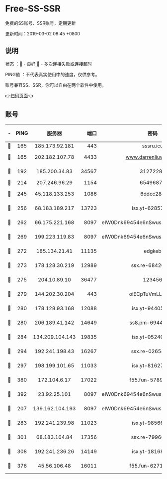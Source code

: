 # Free-SS-SSR

免费的SS账号、SSR账号，定期更新

更新时间：2019-03-02 08:45 +0800

## 说明

状态     ：🙂 - 良好 🙁 - 多次连接失败或连接超时

PING值   ：不代表真实使用中的速度，仅供参考。

账号兼容SS、SSR，你可以自由在两个软件中使用。

👉[扫码页面](https://liesauer.github.io/free-ss-ssr.github.io/)👈

## 账号

|-|PING|服务器|端口|密码|加密方式|区域|
|:----:|:----:|:-----:|-----:|:----:|:----:|:----:|
|🙂|165|185.173.92.181|443|sssru.icu|rc4-md5|RU|
|🙂|165|202.182.107.78|4433|www.darrenliuwei.com|aes-256-cfb|JP|
|🙂|192|185.200.34.83|34567|31272288|aes-256-cfb|US|
|🙂|214|207.246.96.29|1154|65496879|chacha20|US|
|🙂|245|45.118.133.253|1086|6ddcc286|aes-256-cfb|SG|
|🙂|256|68.183.189.217|13723|isx.yt-62857732|aes-256-cfb|SG|
|🙂|262|66.175.221.168|8097|eIW0Dnk69454e6nSwuspv9DmS201tQ0D|aes-256-cfb|US|
|🙂|269|199.223.119.83|8097|eIW0Dnk69454e6nSwuspv9DmS201tQ0D|aes-256-cfb|US|
|🙂|272|185.134.21.41|11135|edgkeb|aes-256-cfb|GB|
|🙂|273|178.128.30.219|12989|ssx.re-68426901|aes-256-cfb|SG|
|🙂|275|204.10.89.10|36477|123456|aes-256-cfb|US|
|🙂|279|144.202.30.204|443|oiECpTuVmLLxk4Ts|aes-256-cfb|US|
|🙂|280|178.128.93.168|12088|isx.yt-94405633|aes-256-cfb|SG|
|🙂|280|206.189.41.142|14649|ss8.pm-69449301|aes-256-cfb|SG|
|🙂|284|134.209.104.143|19835|isx.yt-05240946|aes-256-cfb|SG|
|🙂|294|192.241.198.43|16267|ssx.re-02654546|aes-256-cfb|US|
|🙂|297|198.199.101.65|11033|isx.yt-81627199|aes-256-cfb|US|
|🙂|380|172.104.6.17|17022|f55.fun-57899687|aes-256-cfb|US|
|🙂|392|23.92.25.101|8097|eIW0Dnk69454e6nSwuspv9DmS201tQ0D|aes-256-cfb|US|
|🙂|207|139.162.104.193|8097|eIW0Dnk69454e6nSwuspv9DmS201tQ0D|aes-256-cfb|JP|
|🙂|283|192.241.239.98|11023|isx.yt-98566880|aes-256-cfb|US|
|🙂|301|68.183.164.84|17356|ssx.re-79966260|aes-256-cfb|US|
|🙂|308|192.241.236.26|14149|isx.yt-18168081|aes-256-cfb|US|
|🙂|376|45.56.106.48|16011|f55.fun-62712462|aes-256-cfb|US|
